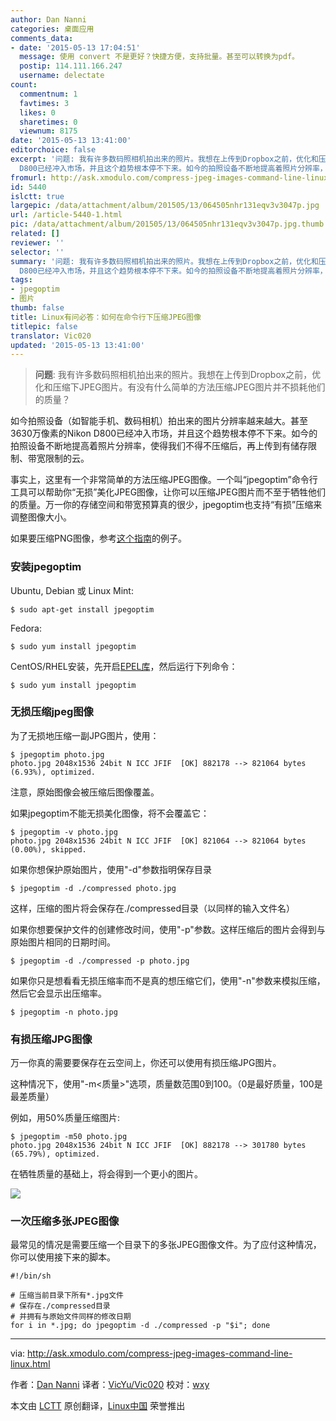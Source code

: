 ```yaml
---
author: Dan Nanni
categories: 桌面应用
comments_data:
- date: '2015-05-13 17:04:51'
  message: 使用 convert 不是更好？快捷方便，支持批量。甚至可以转换为pdf。
  postip: 114.111.166.247
  username: delectate
count:
  commentnum: 1
  favtimes: 3
  likes: 0
  sharetimes: 0
  viewnum: 8175
date: '2015-05-13 13:41:00'
editorchoice: false
excerpt: '问题: 我有许多数码照相机拍出来的照片。我想在上传到Dropbox之前，优化和压缩下JPEG图片。有没有什么简单的方法压缩JPEG图片并不损耗他们的质量？  如今拍照设备（如智能手机、数码相机）拍出来的图片分辨率越来越大。甚至3630万像素的Nikon
  D800已经冲入市场，并且这个趋势根本停不下来。如今的拍照设备不断地提高着照片分辨率，使得我们不得不压缩后，再上传到有储存限制、带宽限制的云。 事实上，这里有一个非常简单的方法压缩JPEG图像。一个叫jpegoptim命令行工具可以帮助你无损美化JPEG图像，让你可以压缩JPEG图片而不至于牺牲他们'
fromurl: http://ask.xmodulo.com/compress-jpeg-images-command-line-linux.html
id: 5440
islctt: true
largepic: /data/attachment/album/201505/13/064505nhr131eqv3v3047p.jpg
url: /article-5440-1.html
pic: /data/attachment/album/201505/13/064505nhr131eqv3v3047p.jpg.thumb.jpg
related: []
reviewer: ''
selector: ''
summary: '问题: 我有许多数码照相机拍出来的照片。我想在上传到Dropbox之前，优化和压缩下JPEG图片。有没有什么简单的方法压缩JPEG图片并不损耗他们的质量？  如今拍照设备（如智能手机、数码相机）拍出来的图片分辨率越来越大。甚至3630万像素的Nikon
  D800已经冲入市场，并且这个趋势根本停不下来。如今的拍照设备不断地提高着照片分辨率，使得我们不得不压缩后，再上传到有储存限制、带宽限制的云。 事实上，这里有一个非常简单的方法压缩JPEG图像。一个叫jpegoptim命令行工具可以帮助你无损美化JPEG图像，让你可以压缩JPEG图片而不至于牺牲他们'
tags:
- jpegoptim
- 图片
thumb: false
title: Linux有问必答：如何在命令行下压缩JPEG图像
titlepic: false
translator: Vic020
updated: '2015-05-13 13:41:00'
---
```



> 
> **问题**: 我有许多数码照相机拍出来的照片。我想在上传到Dropbox之前，优化和压缩下JPEG图片。有没有什么简单的方法压缩JPEG图片并不损耗他们的质量？
> 
> 
> 


如今拍照设备（如智能手机、数码相机）拍出来的图片分辨率越来越大。甚至3630万像素的Nikon D800已经冲入市场，并且这个趋势根本停不下来。如今的拍照设备不断地提高着照片分辨率，使得我们不得不压缩后，再上传到有储存限制、带宽限制的云。


事实上，这里有一个非常简单的方法压缩JPEG图像。一个叫“jpegoptim”命令行工具可以帮助你“无损”美化JPEG图像，让你可以压缩JPEG图片而不至于牺牲他们的质量。万一你的存储空间和带宽预算真的很少，jpegoptim也支持“有损”压缩来调整图像大小。


如果要压缩PNG图像，参考[这个指南](http://xmodulo.com/how-to-compress-png-files-on-linux.html)的例子。


### 安装jpegoptim


Ubuntu, Debian 或 Linux Mint:



```
$ sudo apt-get install jpegoptim

```

Fedora:



```
$ sudo yum install jpegoptim

```

CentOS/RHEL安装，先开启[EPEL库](/article-2324-1.html)，然后运行下列命令：



```
$ sudo yum install jpegoptim 

```

### 无损压缩jpeg图像


为了无损地压缩一副JPG图片，使用：



```
$ jpegoptim photo.jpg 
photo.jpg 2048x1536 24bit N ICC JFIF  [OK] 882178 --> 821064 bytes (6.93%), optimized.

```

注意，原始图像会被压缩后图像覆盖。


如果jpegoptim不能无损美化图像，将不会覆盖它：



```
$ jpegoptim -v photo.jpg 
photo.jpg 2048x1536 24bit N ICC JFIF  [OK] 821064 --> 821064 bytes (0.00%), skipped.

```

如果你想保护原始图片，使用"-d"参数指明保存目录



```
$ jpegoptim -d ./compressed photo.jpg 

```

这样，压缩的图片将会保存在./compressed目录（以同样的输入文件名）


如果你想要保护文件的创建修改时间，使用"-p"参数。这样压缩后的图片会得到与原始图片相同的日期时间。



```
$ jpegoptim -d ./compressed -p photo.jpg 

```

如果你只是想看看无损压缩率而不是真的想压缩它们，使用"-n"参数来模拟压缩，然后它会显示出压缩率。



```
$ jpegoptim -n photo.jpg 

```

### 有损压缩JPG图像


万一你真的需要要保存在云空间上，你还可以使用有损压缩JPG图片。


这种情况下，使用"-m<质量>"选项，质量数范围0到100。（0是最好质量，100是最差质量）


例如，用50%质量压缩图片:



```
$ jpegoptim -m50 photo.jpg 
photo.jpg 2048x1536 24bit N ICC JFIF  [OK] 882178 --> 301780 bytes (65.79%), optimized.

```

在牺牲质量的基础上，将会得到一个更小的图片。


![](/data/attachment/album/201505/13/064505nhr131eqv3v3047p.jpg)


### 一次压缩多张JPEG图像


最常见的情况是需要压缩一个目录下的多张JPEG图像文件。为了应付这种情况，你可以使用接下来的脚本。



```
#!/bin/sh

# 压缩当前目录下所有*.jpg文件
# 保存在./compressed目录
# 并拥有与原始文件同样的修改日期
for i in *.jpg; do jpegoptim -d ./compressed -p "$i"; done

```



---


via: <http://ask.xmodulo.com/compress-jpeg-images-command-line-linux.html>


作者：[Dan Nanni](http://ask.xmodulo.com/author/nanni) 译者：[VicYu/Vic020](https://github.com/Vic020) 校对：[wxy](https://github.com/wxy)


本文由 [LCTT](https://github.com/LCTT/TranslateProject) 原创翻译，[Linux中国](http://linux.cn/) 荣誉推出